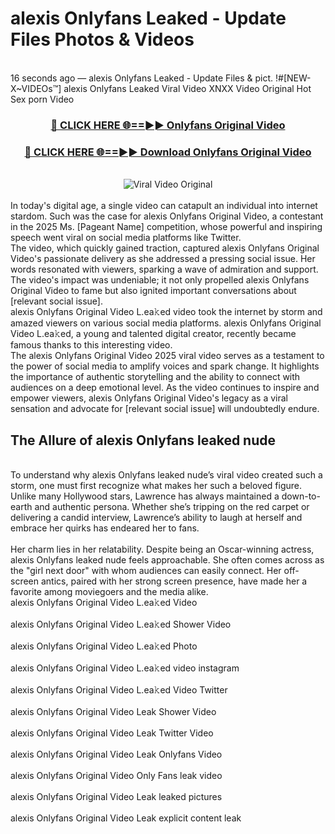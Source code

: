 # alexis Onlyfans Leaked - Update Files Photos & Videos 
<br>
16 seconds ago — alexis Onlyfans Leaked - Update Files & pict. !#[NEW-X~VIDEOs™] alexis Onlyfans Leaked Viral Video XNXX Video Original Hot Sex porn Video
<br>
<div align="center">
<h3><a href="http://freeplayer.one?title=alexis&ref=25OR" rel="nofollow">🔴 CLICK HERE 🌐==►► Onlyfans Original Video</a></h3>
<h3><a href="http://freeplayer.one?title=alexis&ref=25OR" rel="nofollow">🔴 CLICK HERE 🌐==►► Download Onlyfans Original Video</a></h3>
<br>
<a href="http://freeplayer.one?title=alexis&ref=25OR" rel="nofollow" data-target="animated-image.originalLink"><img src="https://i.ibb.co.com/xMMVF88/686577567.gif" alt="Viral Video Original" style="max-width: 100%; display: inline-block;" data-target="animated-image.originalImage"></a>
</div>
<br>
In today's digital age, a single video can catapult an individual into internet stardom. Such was the case for alexis Onlyfans Original Video, a contestant in the 2025 Ms. [Pageant Name] competition, whose powerful and inspiring speech went viral on social media platforms like Twitter.
<br>
The video, which quickly gained traction, captured alexis Onlyfans Original Video's passionate delivery as she addressed a pressing social issue. Her words resonated with viewers, sparking a wave of admiration and support. The video's impact was undeniable; it not only propelled alexis Onlyfans Original Video to fame but also ignited important conversations about [relevant social issue].
<br>
alexis Onlyfans Original Video L.ea𝚔ed video took the internet by storm and amazed viewers on various social media platforms. alexis Onlyfans Original Video L.ea𝚔ed, a young and talented digital creator, recently became famous thanks to this interesting video.
<br>
The alexis Onlyfans Original Video 2025 viral video serves as a testament to the power of social media to amplify voices and spark change. It highlights the importance of authentic storytelling and the ability to connect with audiences on a deep emotional level. As the video continues to inspire and empower viewers, alexis Onlyfans Original Video's legacy as a viral sensation and advocate for [relevant social issue] will undoubtedly endure.
<br>
<h2>The Allure of alexis Onlyfans leaked nude</h2>
<br>
To understand why alexis Onlyfans leaked nude’s viral video created such a storm, one must first recognize what makes her such a beloved figure. Unlike many Hollywood stars, Lawrence has always maintained a down-to-earth and authentic persona. Whether she’s tripping on the red carpet or delivering a candid interview, Lawrence’s ability to laugh at herself and embrace her quirks has endeared her to fans.
<br><br>
Her charm lies in her relatability. Despite being an Oscar-winning actress, alexis Onlyfans leaked nude feels approachable. She often comes across as the "girl next door" with whom audiences can easily connect. Her off-screen antics, paired with her strong screen presence, have made her a favorite among moviegoers and the media alike.
<br>
alexis Onlyfans Original Video L.ea𝚔ed Video
<br><br>
alexis Onlyfans Original Video L.ea𝚔ed Shower Video
<br><br>
alexis Onlyfans Original Video L.ea𝚔ed Photo
<br><br>
alexis Onlyfans Original Video L.ea𝚔ed video instagram
<br><br>
alexis Onlyfans Original Video L.ea𝚔ed Video Twitter
<br><br>
alexis Onlyfans Original Video Leak Shower Video
<br><br>
alexis Onlyfans Original Video Leak Twitter Video
<br><br>
alexis Onlyfans Original Video Leak Onlyfans Video
<br><br>
alexis Onlyfans Original Video Only Fans leak video
<br><br>
alexis Onlyfans Original Video Leak leaked pictures
<br><br>
alexis Onlyfans Original Video Leak explicit content leak